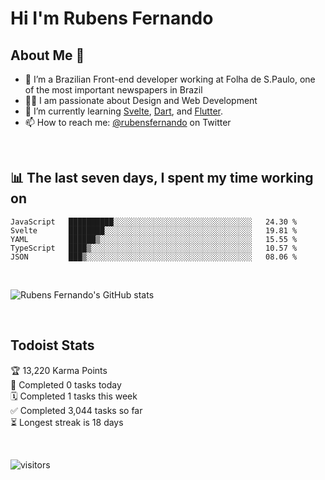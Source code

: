 # Hi I'm Rubens Fernando

## About Me 🚀

- 🌱 I’m a Brazilian Front-end developer working at Folha de S.Paulo, one of the most important newspapers in Brazil
- 👨‍💻 I am passionate about Design and Web Development
- 📖 I’m currently learning [Svelte](https://svelte.dev/), [Dart](https://dart.dev/), and [Flutter](https://flutter.dev/).
- 📫 How to reach me: [@rubensfernando](https://twitter.com/rubensfernando) on Twitter

<br />

## 📊 The last seven days, I spent my time working on

<!--START_SECTION:waka-->
```text
JavaScript   ██████████░░░░░░░░░░░░░░░░░░░░░░░░░░░░░░░   24.30 % 
Svelte       ████████░░░░░░░░░░░░░░░░░░░░░░░░░░░░░░░░░   19.81 % 
YAML         ██████▒░░░░░░░░░░░░░░░░░░░░░░░░░░░░░░░░░░   15.55 % 
TypeScript   ████▒░░░░░░░░░░░░░░░░░░░░░░░░░░░░░░░░░░░░   10.57 % 
JSON         ███▒░░░░░░░░░░░░░░░░░░░░░░░░░░░░░░░░░░░░░   08.06 % 
```
<!--END_SECTION:waka-->

<br />

![Rubens Fernando's GitHub stats](https://github-readme-stats.vercel.app/api?username=rubensfernando&show_icons=true&hide_border=true)

<br />

## Todoist Stats

<!-- TODO-IST:START -->
🏆  13,220 Karma Points           
🌸  Completed 0 tasks today           
🗓  Completed 1 tasks this week           
✅  Completed 3,044 tasks so far           
⏳  Longest streak is 18 days
<!-- TODO-IST:END -->

<br>

![visitors](https://visitor-badge.laobi.icu/badge?page_id=rubensfernando.rubensfernando)
